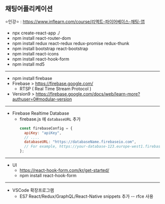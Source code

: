 ## 채팅어플리케이션
:star:인강:star: : https://www.inflearn.com/course/리액트-파이어베이스-채팅-앱

* npx create-react-app ./
* npm install react-router-dom
* npm install redux react-redux redux-promise redux-thunk
* npm install bootstrap react-bootstrap
* npm install react-icons
* npm install react-hook-form
* npm install md5
---
* npm install firebase
* Firebase > https://firebase.google.com/
  * RTSP ( Real Time Stream Protocol )
* Version9 > https://firebase.google.com/docs/web/learn-more?authuser=0#modular-version  
---
* Firebase Realtime Database
  * firebase.js 에 `databaseURL` 추가
    ```js
    const firebaseConfig = {
      apiKey: "apiKey",
      // ....
      databaseURL: "https://databaseName.firebaseio.com",
      // For example, https://your-database-123.europe-west1.firebasedatabase.app
    };
    ```
---
* UI
  * https://react-hook-form.com/kr/get-started/
   * npm install react-hook-form
---
* VSCode 확장프로그램 
   * ES7 React/Redux/GraphQL/React-Native snippets 추가 -- rfce 사용
